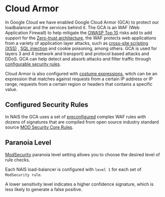 # Cloud Armor

In Google Cloud we have enabled Google Cloud Armor (GCA) to protect our loadbalancer and the services behind it.
The GCA is an WAF (Web Application Firewall) to help mitigate the [OWASP Top 10](https://owasp.org/www-project-top-ten/)
risks add to add support for
the [Zero-trust architecture](https://csrc.nist.gov/publications/detail/sp/800-207/final), the WAF protects web
applications from a variety of
application layer attacks, such
as [cross-site scripting (XSS)](https://cloud.google.com/armor/docs/rule-tuning#cross-site_scripting_xss)
, [SQL injection](https://cloud.google.com/armor/docs/rule-tuning#sql_injection_sqli) and cookie poisoning, among
others. GCA is
used for layers 3 and 4 (network and transport) and protocol based attacks and DDoS.
GCA can help detect and absorb attacks and filter traffic
through [configurable security rules](#configured-security-rules).

Cloud Armor is also configured
with [costume expressions](https://cloud.google.com/armor/docs/configure-security-policies#sample-expressions), witch
can be an expression that matches against requests from a certain IP address or IP range, requests from a certain region
or headers that contains a specific value.

## Configured Security Rules

In NAIS the GCA uses a set of [preconfigured](https://cloud.google.com/armor/docs/rule-tuning) complex WAF rules with
dozens of signatures that are compiled from open source industry standard
source [MOD Security Core Rules](https://github.com/coreruleset/coreruleset/tree/v3.0/master).

## Paranoia Level

[ModSecurity](https://cloud.google.com/armor/docs/rule-tuning#preconfigured_modsecurity_rules) paranoia level setting
allows you to choose the desired level of rule checks.

Each NAIS load-balancer is configured with `level 1` for each set of `ModSecurity rule`.

A lower sensitivity level indicates a higher confidence signature, which is less likely to generate a false positive.
